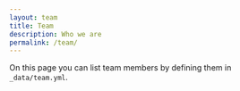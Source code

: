 ```yaml
---
layout: team
title: Team
description: Who we are
permalink: /team/
---
```


On this page you can list team members by defining them in `_data/team.yml`.
